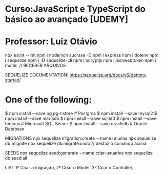 # Curso:JavaScript e TypeScript do básico ao avançado [UDEMY]
# Professor: Luiz Otávio

npx eslint --init
npm i nodemon sucrase -D
npm i express
npm i dotenv
npm i sequelize
npm i -D sequelize-cli
npm i bcryptjs
npm i jsonwebtoken
npm i multer // RECEBER ARQUIVOS


SEQUELIZE DOCUMENTATION: https://sequelize.org/docs/v6/getting-started/
# One of the following:
$ npm install --save pg pg-hstore # Postgres
$ npm install --save mysql2
$ npm install --save mariadb
$ npm install --save sqlite3
$ npm install --save tedious # Microsoft SQL Server
$ npm install --save oracledb # Oracle Database

MIGRATIONS
npx sequelize migration:create --name=alunos
npx sequelize db:migrate
npx sequelize db:migrate:undo // desfaz o comando acima

SEEDS
npx sequelize seed:generate --name criar-usuarios
npx sequelize db:seed:all

LIST
1º Criar a migração,
2º Criar o Model,
3º Criar o Controller,
